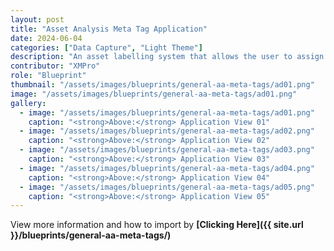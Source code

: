 ```yaml
---
layout: post
title: "Asset Analysis Meta Tag Application"
date: 2024-06-04
categories: ["Data Capture", "Light Theme"]
description: "An asset labelling system that allows the user to assign external identifiers to an existing asset to aid in data analysis methods and Asset Master to add assets, assign criticality, and change active flags for Data Streams and Recommendations."
contributor: "XMPro"
role: "Blueprint"
thumbnail: "/assets/images/blueprints/general-aa-meta-tags/ad01.png"
image: "/assets/images/blueprints/general-aa-meta-tags/ad01.png"
gallery:
  - image: "/assets/images/blueprints/general-aa-meta-tags/ad01.png"
    caption: "<strong>Above:</strong> Application View 01"
  - image: "/assets/images/blueprints/general-aa-meta-tags/ad02.png"
    caption: "<strong>Above:</strong> Application View 02"
  - image: "/assets/images/blueprints/general-aa-meta-tags/ad03.png"
    caption: "<strong>Above:</strong> Application View 03"
  - image: "/assets/images/blueprints/general-aa-meta-tags/ad04.png"
    caption: "<strong>Above:</strong> Application View 04"
  - image: "/assets/images/blueprints/general-aa-meta-tags/ad05.png"
    caption: "<strong>Above:</strong> Application View 05"
---
```


View more information and how to import by <strong>[Clicking Here]({{ site.url }}/blueprints/general-aa-meta-tags/)</strong>